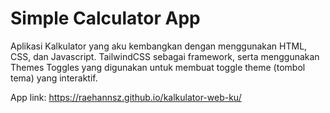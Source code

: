 # Simple Calculator App 
Aplikasi Kalkulator yang aku kembangkan dengan menggunakan HTML, CSS, dan Javascript. TailwindCSS sebagai framework, serta menggunakan Themes Toggles yang digunakan untuk membuat toggle theme (tombol tema) yang interaktif.

App link:
https://raehannsz.github.io/kalkulator-web-ku/
